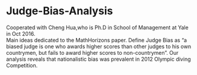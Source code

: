 # Judge-Bias-Analysis
Cooperated with Cheng Hua,who is Ph.D in School of Management at Yale in Oct 2016.<br>
Main ideas dedicated to the MathHorizons paper. Define Judge Bias as “a biased judge is one who awards higher scores than other judges to his own countrymen, but fails to award higher scores to non-countrymen”.
Our analysis reveals that nationalistic bias was prevalent in 2012 Olympic diving Competition.
